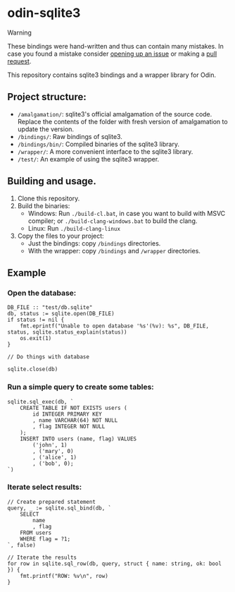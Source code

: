
# odin-sqlite3

> [!WARNING]
> These bindings were hand-written and thus can contain many mistakes. In case
> you found a mistake consider [opening up an issue](https://github.com/flysand7/odin-sqlite3/issues)
> or making a [pull request](https://github.com/flysand7/odin-sqlite3/pulls).

This repository contains sqlite3 bindings and a wrapper library for Odin.

## Project structure:

- `/amalgamation/`: sqlite3's official amalgamation of the source code. Replace
    the contents of the folder with fresh version of amalgamation to update the version.
- `/bindings/`: Raw bindings of sqlite3.
- `/bindings/bin/`: Compiled binaries of the sqlite3 library.
- `/wrapper/`: A more convenient interface to the sqlite3 library.
- `/test/`: An example of using the sqlite3 wrapper.

## Building and usage.

1. Clone this repository.
2. Build the binaries:
    - Windows: Run `./build-cl.bat`, in case you want to build with MSVC compiler; or `./build-clang-windows.bat` to build the clang.
    - Linux: Run `./build-clang-linux`
3. Copy the files to your project:
    - Just the bindings: copy `/bindings` directories.
    - With the wrapper: copy `/bindings` and `/wrapper` directories.

## Example

### Open the database:

```odin
DB_FILE :: "test/db.sqlite"
db, status := sqlite.open(DB_FILE)
if status != nil {
    fmt.eprintf("Unable to open database '%s'(%v): %s", DB_FILE, status, sqlite.status_explain(status))
    os.exit(1)
}

// Do things with database

sqlite.close(db)
```

### Run a simple query to create some tables:

```odin
sqlite.sql_exec(db, `
    CREATE TABLE IF NOT EXISTS users (
        id INTEGER PRIMARY KEY
        , name VARCHAR(64) NOT NULL
        , flag INTEGER NOT NULL
    );
    INSERT INTO users (name, flag) VALUES
        ('john', 1)
        , ('mary', 0)
        , ('alice', 1)
        , ('bob', 0);
`)
```

### Iterate select results:

```odin
// Create prepared statement
query, _ := sqlite.sql_bind(db, `
    SELECT
        name
        , flag
    FROM users
    WHERE flag = ?1;
`, false)

// Iterate the results
for row in sqlite.sql_row(db, query, struct { name: string, ok: bool }) {
    fmt.printf("ROW: %v\n", row)
}
```

